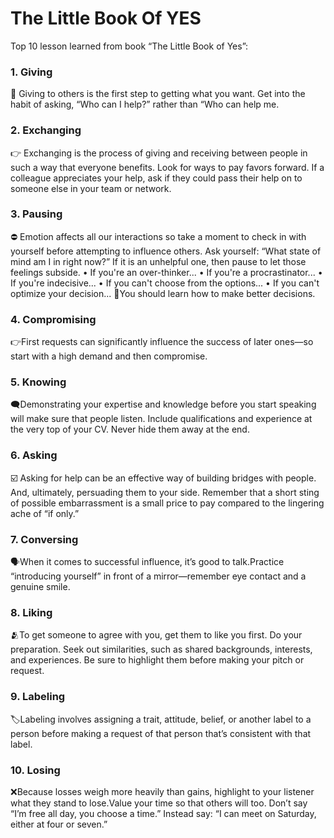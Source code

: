 # The Little Book Of YES

Top 10 lesson learned from book  “The Little Book of Yes”:

### 1. Giving
🤝 Giving to others is the first step to getting what you want. Get into the habit of asking, “Who can I help?” rather than “Who can help me.

### 2. Exchanging
👉 Exchanging is the process of giving and receiving between people in such a way that everyone benefits. Look for ways to pay favors forward.
If a colleague appreciates your help, ask if they could pass their help on to someone else in your team or network.

### 3. Pausing
⛔ Emotion affects all our interactions so take a moment to check in with yourself before attempting to influence others.
Ask yourself: “What state of mind am I in right now?” If it is an unhelpful one, then pause to let those feelings subside.
• If you're an over-thinker...
• If you're a procrastinator...
• If you're indecisive...
• If you can't choose from the options...
• If you can't optimize your decision...
💯You should learn how to make better decisions.

### 4. Compromising
👉First requests can significantly influence the success of later ones—so start with a high demand and then compromise.

### 5. Knowing
🗨️Demonstrating your expertise and knowledge before you start speaking will make sure that people listen.
Include qualifications and experience at the very top of your CV. Never hide them away at the end.

### 6. Asking
☑️ Asking for help can be an effective way of building bridges with people. And, ultimately, persuading them to your side.
Remember that a short sting of possible embarrassment is a small price to pay compared to the lingering ache of “if only.”

### 7. Conversing
🗣️When it comes to successful influence, it’s good to talk.Practice “introducing yourself” in front of a mirror—remember eye contact and a genuine smile.

### 8. Liking
🫂To get someone to agree with you, get them to like you first. Do your preparation. Seek out similarities, such as shared backgrounds, interests, and experiences. Be sure to highlight them before making your pitch or request.

### 9. Labeling
🏷️Labeling involves assigning a trait, attitude, belief, or another label to a person before making a request of that person that’s consistent with that label.

### 10. Losing
❌Because losses weigh more heavily than gains, highlight to your listener what they stand to lose.Value your time so that others will too.
Don’t say “I’m free all day, you choose a time.” Instead say: “I can meet on Saturday, either at four or seven.”
